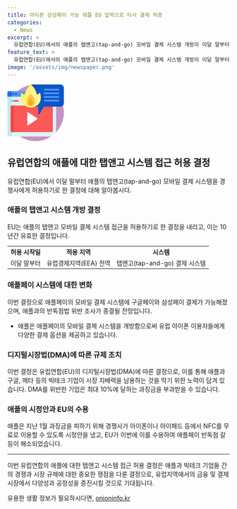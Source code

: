 ```yaml
---
title: 아이폰 삼성페이 가능 애플 EU 압박으로 타사 결제 허용
categories:
  - News
excerpt: >
  유럽연합(EU)에서의 애플의 탭앤고(tap-and-go) 모바일 결제 시스템 개방이 이달 말부터 시작됩니다. 경쟁업체들에게도 이 시스템에 접근을 허용하며, 이로써 알파벳의 구글페이와 삼성의 삼성페이 등과의 결제도 가능해집니다. 이는 애플의 애플페이가 반독점법 위반으로 지목되었던 것과 관련이 있으며, 유럽경제지역 전역에서 10년간 유효할 예정이나, 이에 따른 과징금이 부과될 수 있다고 합니다. EU의 강력한 규제 법안 디지털시장법(DMA)도 관련이 있으며, 이에 대한 애플의 시정안이 수용되었습니다.
feature_text: >
  유럽연합(EU)에서의 애플의 탭앤고(tap-and-go) 모바일 결제 시스템 개방이 이달 말부터 시작됩니다. 경쟁업체들에게도 이 시스템에 접근을 허용하며, 이로써 알파벳의 구글페이와 삼성의 삼성페이 등과의 결제도 가능해집니다. 이는 애플의 애플페이가 반독점법 위반으로 지목되었던 것과 관련이 있으며, 유럽경제지역 전역에서 10년간 유효할 예정이나, 이에 따른 과징금이 부과될 수 있다고 합니다. EU의 강력한 규제 법안 디지털시장법(DMA)도 관련이 있으며, 이에 대한 애플의 시정안이 수용되었습니다.
image: '/assets/img/newspaper.png'
---
```


<p><img src="/assets/img/news.png" alt="rentncar 속보" /></p>

<h2 data-ke-size="size26">유럽연합의 애플에 대한 탭앤고 시스템 접근 허용 결정</h2>

<p data-ke-size="size16">유럽연합(EU)에서 이달 말부터 애플의 탭앤고(tap-and-go) 모바일 결제 시스템을 경쟁사에게 허용하기로 한 결정에 대해 알아봅시다.</p>

<h3>애플의 탭앤고 시스템 개방 결정</h3>

<p data-ke-size="size16">EU는 애플의 탭앤고 모바일 결제 시스템 접근을 허용하기로 한 결정을 내리고, 이는 10년간 유효한 결정입니다.</p>

<table>
    <tr>
        <td style="text-align: center; height: 17px;"><b>허용 시작일</b></td>
        <td style="text-align: center; height: 17px;"><b>적용 지역</b></td>
        <td style="text-align: center; height: 17px;"><b>시스템</b></td>
    </tr>
    <tr>
        <td style="text-align: center; height: 17px;">이달 말부터</td>
        <td style="text-align: center; height: 17px;">유럽경제지역(EEA) 전역</td>
        <td style="text-align: center; height: 17px;">탭앤고(tap-and-go) 결제 시스템</td>
    </tr>
</table>

<h3>애플페이 시스템에 대한 변화</h3>

<p data-ke-size="size16">이번 결정으로 애플페이의 모바일 결제 시스템에 구글페이와 삼성페이 결제가 가능해졌으며, 애플과의 반독점법 위반 조사가 종결될 전망입니다.</p>

<ul>
    <li>애플은 애플페이의 모바일 결제 시스템을 개방함으로써 유럽 아이폰 이용자들에게 다양한 결제 옵션을 제공하고 있습니다.</li>
</ul>

<h3>디지털시장법(DMA)에 따른 규제 조치</h3>

<p data-ke-size="size16">이번 결정은 유럽연합(EU)의 디지털시장법(DMA)에 따른 결정으로, 이를 통해 애플과 구글, 메타 등의 빅테크 기업이 시장 지배력을 남용하는 것을 막기 위한 노력이 담겨 있습니다. DMA를 위반한 기업은 최대 10%에 달하는 과징금을 부과받을 수 있습니다.</p>

<h3>애플의 시정안과 EU의 수용</h3>

<p data-ke-size="size16">애플은 지난 1월 과징금을 피하기 위해 경쟁사가 아이폰이나 아이패드 등에서 NFC를 무료로 이용할 수 있도록 시정안을 냈고, EU가 이번에 이를 수용하여 애플페이 반독점 갈등이 해소되었습니다.</p>

<hr>

<p data-ke-size="size16">이번 유럽연합의 애플에 대한 탭앤고 시스템 접근 허용 결정은 애플과 빅테크 기업들 간의 경쟁과 시장 규제에 대한 중요한 쟁점을 다룬 결정으로, 유럽지역에서의 금융 및 결제 시장에서 다양성과 공정성을 증진시킬 것으로 기대됩니다.</p>
유용한 생활 정보가 필요하시다면, <a href="https://onioninfo.kr" rel="dofollow">onioninfo.kr</a>



